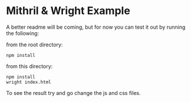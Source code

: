 # Mithril & Wright Example

A better readme will be coming, but for now you can test it out by running the following:

from the root directory:
```
npm install
```

from this directory:
```
npm install
wright index.html
```

To see the result try and go change the js and css files.
